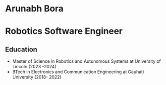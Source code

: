 # Arunabh Bora
# Robotics Software Engineer
## Education
- Master of Science in Robotics and Autunomous Systems at University of Lincoln (2023 -2024)
- BTech in Electronics and Communication Engineering at Gauhati University (2018- 2022)

